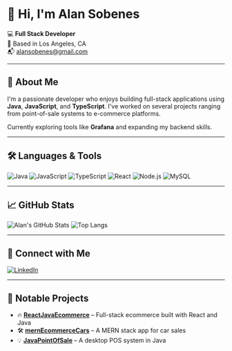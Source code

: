 # 👋 Hi, I'm Alan Sobenes

💻 **Full Stack Developer**  
📍 Based in Los Angeles, CA  
📬 alansobenes@gmail.com  

---

## 🚀 About Me

I'm a passionate developer who enjoys building full-stack applications using **Java**, **JavaScript**, and **TypeScript**. I've worked on several projects ranging from point-of-sale systems to e-commerce platforms.

Currently exploring tools like **Grafana** and expanding my backend skills.

---

## 🛠️ Languages & Tools

![Java](https://img.shields.io/badge/Java-ED8B00?style=flat-square&logo=java&logoColor=white)
![JavaScript](https://img.shields.io/badge/JavaScript-F7DF1E?style=flat-square&logo=javascript&logoColor=black)
![TypeScript](https://img.shields.io/badge/TypeScript-007ACC?style=flat-square&logo=typescript&logoColor=white)
![React](https://img.shields.io/badge/React-20232A?style=flat-square&logo=react&logoColor=61DAFB)
![Node.js](https://img.shields.io/badge/Node.js-339933?style=flat-square&logo=node.js&logoColor=white)
![MySQL](https://img.shields.io/badge/MySQL-00000F?style=flat-square&logo=mysql&logoColor=white)

---

## 📈 GitHub Stats

![Alan's GitHub Stats](https://github-readme-stats.vercel.app/api?username=AlanSobenes&show_icons=true&theme=radical)
![Top Langs](https://github-readme-stats.vercel.app/api/top-langs/?username=AlanSobenes&layout=compact&theme=radical)

---

## 🔗 Connect with Me

[![LinkedIn](https://img.shields.io/badge/LinkedIn-blue?style=flat-square&logo=linkedin)](https://www.linkedin.com/in/alan-sobenes/)

---

## 📂 Notable Projects

- 🔥 [**ReactJavaEcommerce**](https://github.com/AlanSobenes/ReactJavaEcommerce) – Full-stack ecommerce built with React and Java
- 🛠️ [**mernEcommerceCars**](https://github.com/AlanSobenes/mernEcommerceCars) – A MERN stack app for car sales
- 💡 [**JavaPointOfSale**](https://github.com/AlanSobenes/JavaPointOfSale) – A desktop POS system in Java
